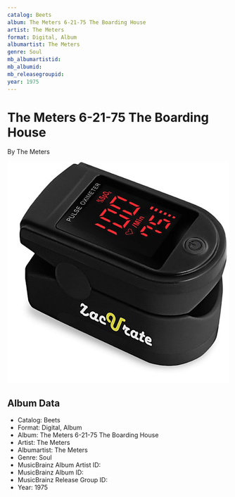 ```yaml
---
catalog: Beets
album: The Meters 6-21-75 The Boarding House
artist: The Meters
format: Digital, Album
albumartist: The Meters
genre: Soul
mb_albumartistid: 
mb_albumid: 
mb_releasegroupid: 
year: 1975
---
```


# The Meters 6-21-75 The Boarding House

By The Meters

![](../../assets/beetscovers/The_Meters-The_Meters_6-21-75_The_Boarding_House.jpg)

## Album Data

- Catalog: Beets
- Format: Digital, Album
- Album: The Meters 6-21-75 The Boarding House
- Artist: The Meters
- Albumartist: The Meters
- Genre: Soul
- MusicBrainz Album Artist ID: 
- MusicBrainz Album ID: 
- MusicBrainz Release Group ID: 
- Year: 1975

